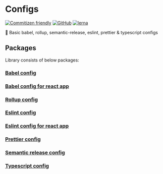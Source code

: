 # Configs

[![Commitizen friendly](https://img.shields.io/badge/commitizen-friendly-brightgreen.svg)](http://commitizen.github.io/cz-cli/)
[![GitHub](https://img.shields.io/github/license/medly/medly-components)](https://github.com/medly/medly-components/blob/master/LICENSE)
[![lerna](https://img.shields.io/badge/maintained%20with-lerna-cc00ff.svg)](https://lerna.js.org/)

🚀 Basic babel, rollup, semantic-release, eslint, prettier & typescript configs

## Packages

Library consists of below packages:

### [Babel config](https://github.com/medly/medly-configs/tree/master/packages/babel-config)

### [Babel config for react app](https://github.com/medly/medly-configs/tree/master/packages/babel-config-react)

### [Rollup config](https://github.com/medly/medly-configs/tree/master/packages/rollup-config)

### [Eslint config](https://github.com/medly/medly-configs/tree/master/packages/eslint-config)

### [Eslint config for react app](https://github.com/medly/medly-configs/tree/master/packages/eslint-config-react)

### [Prettier config](https://github.com/medly/medly-configs/tree/master/packages/prettier-config)

### [Semantic release config](https://github.com/medly/medly-configs/tree/master/packages/semantic-release-config)

### [Typescript config](https://github.com/medly/medly-configs/tree/master/packages/typescript-config)
